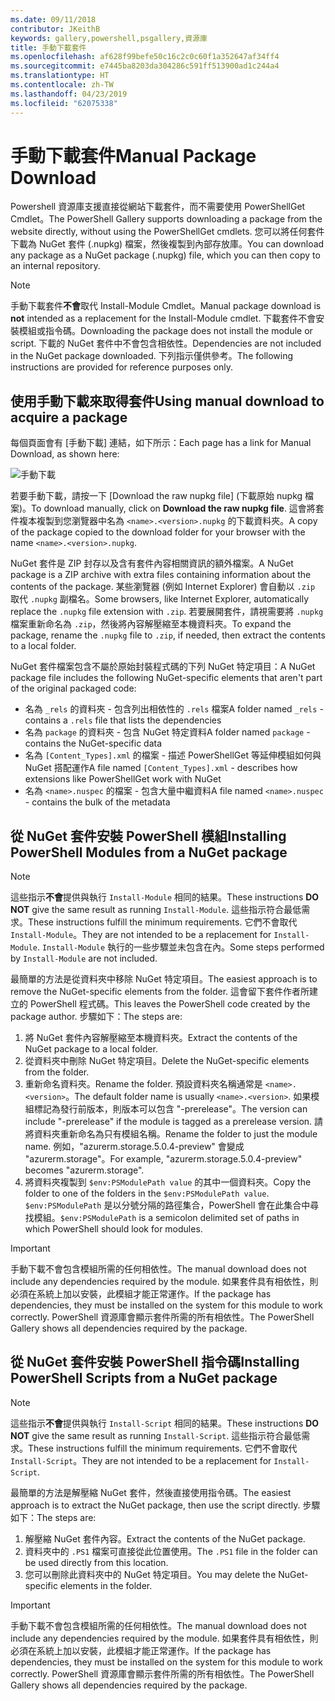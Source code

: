 ```yaml
---
ms.date: 09/11/2018
contributor: JKeithB
keywords: gallery,powershell,psgallery,資源庫
title: 手動下載套件
ms.openlocfilehash: af628f99befe50c16c2c0c60f1a352647af34ff4
ms.sourcegitcommit: e7445ba8203da304286c591ff513900ad1c244a4
ms.translationtype: HT
ms.contentlocale: zh-TW
ms.lasthandoff: 04/23/2019
ms.locfileid: "62075338"
---
```

# <a name="manual-package-download"></a><span data-ttu-id="640b2-103">手動下載套件</span><span class="sxs-lookup"><span data-stu-id="640b2-103">Manual Package Download</span></span>

<span data-ttu-id="640b2-104">Powershell 資源庫支援直接從網站下載套件，而不需要使用 PowerShellGet Cmdlet。</span><span class="sxs-lookup"><span data-stu-id="640b2-104">The PowerShell Gallery supports downloading a package from the website directly, without using the PowerShellGet cmdlets.</span></span> <span data-ttu-id="640b2-105">您可以將任何套件下載為 NuGet 套件 (.nupkg) 檔案，然後複製到內部存放庫。</span><span class="sxs-lookup"><span data-stu-id="640b2-105">You can download any package as a NuGet package (.nupkg) file, which you can then copy to an internal repository.</span></span>

> [!NOTE]
> <span data-ttu-id="640b2-106">手動下載套件**不會**取代 Install-Module Cmdlet。</span><span class="sxs-lookup"><span data-stu-id="640b2-106">Manual package download is **not** intended as a replacement for the Install-Module cmdlet.</span></span>
> <span data-ttu-id="640b2-107">下載套件不會安裝模組或指令碼。</span><span class="sxs-lookup"><span data-stu-id="640b2-107">Downloading the package does not install the module or script.</span></span> <span data-ttu-id="640b2-108">下載的 NuGet 套件中不會包含相依性。</span><span class="sxs-lookup"><span data-stu-id="640b2-108">Dependencies are not included in the NuGet package downloaded.</span></span> <span data-ttu-id="640b2-109">下列指示僅供參考。</span><span class="sxs-lookup"><span data-stu-id="640b2-109">The following instructions are provided for reference purposes only.</span></span>

## <a name="using-manual-download-to-acquire-a-package"></a><span data-ttu-id="640b2-110">使用手動下載來取得套件</span><span class="sxs-lookup"><span data-stu-id="640b2-110">Using manual download to acquire a package</span></span>

<span data-ttu-id="640b2-111">每個頁面會有 [手動下載] 連結，如下所示：</span><span class="sxs-lookup"><span data-stu-id="640b2-111">Each page has a link for Manual Download, as shown here:</span></span>

![手動下載](../../Images/packagedisplaypagewithpseditions.png)

<span data-ttu-id="640b2-113">若要手動下載，請按一下 [Download the raw nupkg file] \(下載原始 nupkg 檔案\)。</span><span class="sxs-lookup"><span data-stu-id="640b2-113">To download manually, click on **Download the raw nupkg file**.</span></span> <span data-ttu-id="640b2-114">這會將套件複本複製到您瀏覽器中名為 `<name>.<version>.nupkg` 的下載資料夾。</span><span class="sxs-lookup"><span data-stu-id="640b2-114">A copy of the package copied to the download folder for your browser with the name `<name>.<version>.nupkg`.</span></span>

<span data-ttu-id="640b2-115">NuGet 套件是 ZIP 封存以及含有套件內容相關資訊的額外檔案。</span><span class="sxs-lookup"><span data-stu-id="640b2-115">A NuGet package is a ZIP archive with extra files containing information about the contents of the package.</span></span> <span data-ttu-id="640b2-116">某些瀏覽器 (例如 Internet Explorer) 會自動以 `.zip` 取代 `.nupkg` 副檔名。</span><span class="sxs-lookup"><span data-stu-id="640b2-116">Some browsers, like Internet Explorer, automatically replace the `.nupkg` file extension with `.zip`.</span></span> <span data-ttu-id="640b2-117">若要展開套件，請視需要將 `.nupkg` 檔案重新命名為 `.zip`，然後將內容解壓縮至本機資料夾。</span><span class="sxs-lookup"><span data-stu-id="640b2-117">To expand the package, rename the `.nupkg` file to `.zip`, if needed, then extract the contents to a local folder.</span></span>

<span data-ttu-id="640b2-118">NuGet 套件檔案包含不屬於原始封裝程式碼的下列 NuGet 特定項目：</span><span class="sxs-lookup"><span data-stu-id="640b2-118">A NuGet package file includes the following NuGet-specific elements that aren't part of the original packaged code:</span></span>

- <span data-ttu-id="640b2-119">名為 `_rels` 的資料夾 - 包含列出相依性的 `.rels` 檔案</span><span class="sxs-lookup"><span data-stu-id="640b2-119">A folder named `_rels` - contains a `.rels` file that lists the dependencies</span></span>
- <span data-ttu-id="640b2-120">名為 `package` 的資料夾 - 包含 NuGet 特定資料</span><span class="sxs-lookup"><span data-stu-id="640b2-120">A folder named `package` - contains the NuGet-specific data</span></span>
- <span data-ttu-id="640b2-121">名為 `[Content_Types].xml` 的檔案 - 描述 PowerShellGet 等延伸模組如何與 NuGet 搭配運作</span><span class="sxs-lookup"><span data-stu-id="640b2-121">A file named `[Content_Types].xml` - describes how extensions like PowerShellGet work with NuGet</span></span>
- <span data-ttu-id="640b2-122">名為 `<name>.nuspec` 的檔案 - 包含大量中繼資料</span><span class="sxs-lookup"><span data-stu-id="640b2-122">A file named `<name>.nuspec` - contains the bulk of the metadata</span></span>

## <a name="installing-powershell-modules-from-a-nuget-package"></a><span data-ttu-id="640b2-123">從 NuGet 套件安裝 PowerShell 模組</span><span class="sxs-lookup"><span data-stu-id="640b2-123">Installing PowerShell Modules from a NuGet package</span></span>

> [!NOTE]
> <span data-ttu-id="640b2-124">這些指示**不會**提供與執行 `Install-Module` 相同的結果。</span><span class="sxs-lookup"><span data-stu-id="640b2-124">These instructions **DO NOT** give the same result as running `Install-Module`.</span></span> <span data-ttu-id="640b2-125">這些指示符合最低需求。</span><span class="sxs-lookup"><span data-stu-id="640b2-125">These instructions fulfill the minimum requirements.</span></span> <span data-ttu-id="640b2-126">它們不會取代 `Install-Module`。</span><span class="sxs-lookup"><span data-stu-id="640b2-126">They are not intended to be a replacement for `Install-Module`.</span></span> <span data-ttu-id="640b2-127">`Install-Module` 執行的一些步驟並未包含在內。</span><span class="sxs-lookup"><span data-stu-id="640b2-127">Some steps performed by `Install-Module` are not included.</span></span>

<span data-ttu-id="640b2-128">最簡單的方法是從資料夾中移除 NuGet 特定項目。</span><span class="sxs-lookup"><span data-stu-id="640b2-128">The easiest approach is to remove the NuGet-specific elements from the folder.</span></span> <span data-ttu-id="640b2-129">這會留下套件作者所建立的 PowerShell 程式碼。</span><span class="sxs-lookup"><span data-stu-id="640b2-129">This leaves the PowerShell code created by the package author.</span></span> <span data-ttu-id="640b2-130">步驟如下：</span><span class="sxs-lookup"><span data-stu-id="640b2-130">The steps are:</span></span>

1. <span data-ttu-id="640b2-131">將 NuGet 套件內容解壓縮至本機資料夾。</span><span class="sxs-lookup"><span data-stu-id="640b2-131">Extract the contents of the NuGet package to a local folder.</span></span>
2. <span data-ttu-id="640b2-132">從資料夾中刪除 NuGet 特定項目。</span><span class="sxs-lookup"><span data-stu-id="640b2-132">Delete the NuGet-specific elements from the folder.</span></span>
3. <span data-ttu-id="640b2-133">重新命名資料夾。</span><span class="sxs-lookup"><span data-stu-id="640b2-133">Rename the folder.</span></span> <span data-ttu-id="640b2-134">預設資料夾名稱通常是 `<name>.<version>`。</span><span class="sxs-lookup"><span data-stu-id="640b2-134">The default folder name is usually `<name>.<version>`.</span></span> <span data-ttu-id="640b2-135">如果模組標記為發行前版本，則版本可以包含 "-prerelease"。</span><span class="sxs-lookup"><span data-stu-id="640b2-135">The version can include "-prerelease" if the module is tagged as a prerelease version.</span></span> <span data-ttu-id="640b2-136">請將資料夾重新命名為只有模組名稱。</span><span class="sxs-lookup"><span data-stu-id="640b2-136">Rename the folder to just the module name.</span></span> <span data-ttu-id="640b2-137">例如，"azurerm.storage.5.0.4-preview" 會變成 "azurerm.storage"。</span><span class="sxs-lookup"><span data-stu-id="640b2-137">For example, "azurerm.storage.5.0.4-preview" becomes "azurerm.storage".</span></span>
4. <span data-ttu-id="640b2-138">將資料夾複製到 `$env:PSModulePath value` 的其中一個資料夾。</span><span class="sxs-lookup"><span data-stu-id="640b2-138">Copy the folder to one of the folders in the `$env:PSModulePath value`.</span></span> <span data-ttu-id="640b2-139">`$env:PSModulePath` 是以分號分隔的路徑集合，PowerShell 會在此集合中尋找模組。</span><span class="sxs-lookup"><span data-stu-id="640b2-139">`$env:PSModulePath` is a semicolon delimited set of paths in which PowerShell should look for modules.</span></span>

> [!IMPORTANT]
> <span data-ttu-id="640b2-140">手動下載不會包含模組所需的任何相依性。</span><span class="sxs-lookup"><span data-stu-id="640b2-140">The manual download does not include any dependencies required by the module.</span></span> <span data-ttu-id="640b2-141">如果套件具有相依性，則必須在系統上加以安裝，此模組才能正常運作。</span><span class="sxs-lookup"><span data-stu-id="640b2-141">If the package has dependencies, they must be installed on the system for this module to work correctly.</span></span> <span data-ttu-id="640b2-142">PowerShell 資源庫會顯示套件所需的所有相依性。</span><span class="sxs-lookup"><span data-stu-id="640b2-142">The PowerShell Gallery shows all dependencies required by the package.</span></span>

## <a name="installing-powershell-scripts-from-a-nuget-package"></a><span data-ttu-id="640b2-143">從 NuGet 套件安裝 PowerShell 指令碼</span><span class="sxs-lookup"><span data-stu-id="640b2-143">Installing PowerShell Scripts from a NuGet package</span></span>

> [!NOTE]
> <span data-ttu-id="640b2-144">這些指示**不會**提供與執行 `Install-Script` 相同的結果。</span><span class="sxs-lookup"><span data-stu-id="640b2-144">These instructions **DO NOT** give the same result as running `Install-Script`.</span></span> <span data-ttu-id="640b2-145">這些指示符合最低需求。</span><span class="sxs-lookup"><span data-stu-id="640b2-145">These instructions fulfill the minimum requirements.</span></span> <span data-ttu-id="640b2-146">它們不會取代 `Install-Script`。</span><span class="sxs-lookup"><span data-stu-id="640b2-146">They are not intended to be a replacement for `Install-Script`.</span></span>

<span data-ttu-id="640b2-147">最簡單的方法是解壓縮 NuGet 套件，然後直接使用指令碼。</span><span class="sxs-lookup"><span data-stu-id="640b2-147">The easiest approach is to extract the NuGet package, then use the script directly.</span></span> <span data-ttu-id="640b2-148">步驟如下：</span><span class="sxs-lookup"><span data-stu-id="640b2-148">The steps are:</span></span>

1. <span data-ttu-id="640b2-149">解壓縮 NuGet 套件內容。</span><span class="sxs-lookup"><span data-stu-id="640b2-149">Extract the contents of the NuGet package.</span></span>
2. <span data-ttu-id="640b2-150">資料夾中的 `.PS1` 檔案可直接從此位置使用。</span><span class="sxs-lookup"><span data-stu-id="640b2-150">The `.PS1` file in the folder can be used directly from this location.</span></span>
3. <span data-ttu-id="640b2-151">您可以刪除此資料夾中的 NuGet 特定項目。</span><span class="sxs-lookup"><span data-stu-id="640b2-151">You may delete the NuGet-specific elements in the folder.</span></span>

> [!IMPORTANT]
> <span data-ttu-id="640b2-152">手動下載不會包含模組所需的任何相依性。</span><span class="sxs-lookup"><span data-stu-id="640b2-152">The manual download does not include any dependencies required by the module.</span></span> <span data-ttu-id="640b2-153">如果套件具有相依性，則必須在系統上加以安裝，此模組才能正常運作。</span><span class="sxs-lookup"><span data-stu-id="640b2-153">If the package has dependencies, they must be installed on the system for this module to work correctly.</span></span> <span data-ttu-id="640b2-154">PowerShell 資源庫會顯示套件所需的所有相依性。</span><span class="sxs-lookup"><span data-stu-id="640b2-154">The PowerShell Gallery shows all dependencies required by the package.</span></span>
